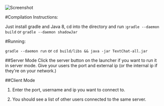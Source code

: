![Screenshot](https://raw.githubusercontent.com/chenshuiluke/TextChat/master/screenshots/three_windows.jpe)

#Compilation Instructions:

Just install gradle and Java 8, cd into the directory and run :`gradle --daemon build` or `gradle --daemon shadowJar`

#Running:

`gradle --daemon run` or `cd build/libs && java -jar TextChat-all.jar`

##Server Mode
Click the server button on the launcher if you want to run it in server mode. Give your users the port and external ip (or the internal ip if they're on your network.)

##Client Mode

1. Enter the port, username and ip you want to connect to.

2. You should see a list of other users connected to the same server.

